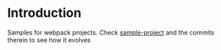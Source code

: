 # Introduction

Samples for webpack projects. Check [sample-project](sample-project) and the commits therein to see how it evolves 

